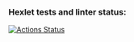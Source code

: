 ### Hexlet tests and linter status:
[![Actions Status](https://github.com/ssk93-dev/frontend-project-lvl4/workflows/hexlet-check/badge.svg)](https://github.com/ssk93-dev/frontend-project-lvl4/actions)